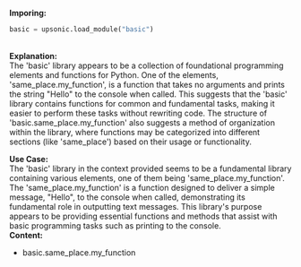 <b class="custom_code_highlight_green">Imporing:</b><br>
```python
basic = upsonic.load_module("basic")
```
<br><b class="custom_code_highlight_green">Explanation:</b><br>The 'basic' library appears to be a collection of foundational programming elements and functions for Python. One of the elements, 'same_place.my_function', is a function that takes no arguments and prints the string "Hello" to the console when called. This suggests that the 'basic' library contains functions for common and fundamental tasks, making it easier to perform these tasks without rewriting code. The structure of 'basic.same_place.my_function' also suggests a method of organization within the library, where functions may be categorized into different sections (like 'same_place') based on their usage or functionality.

<b class="custom_code_highlight_green">Use Case:</b><br>The 'basic' library in the context provided seems to be a fundamental library containing various elements, one of them being 'same_place.my_function'. The 'same_place.my_function' is a function designed to deliver a simple message, "Hello", to the console when called, demonstrating its fundamental role in outputting text messages. This library's purpose appears to be providing essential functions and methods that assist with basic programming tasks such as printing to the console.
<br><b class="custom_code_highlight_green">Content:</b><br>
  - basic.same_place.my_function
